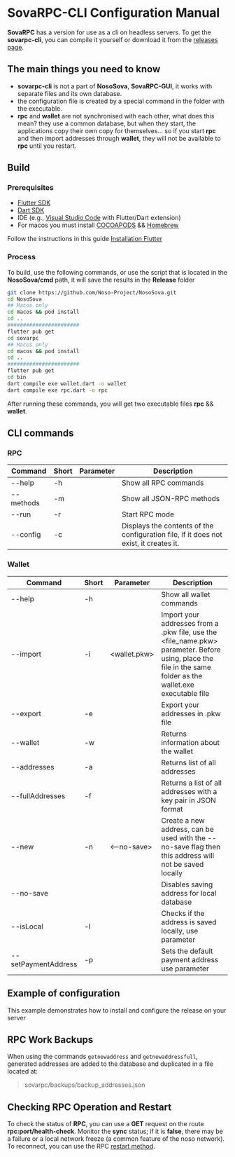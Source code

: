 # SovaRPC-CLI Configuration Manual

**SovaRPC** has a version for use as a cli on headless servers. To get the **sovarpc-cli**, you can compile it yourself or download it from the [releases page](https://github.com/Noso-Project/NosoSova/releases).

## The main things you need to know

- **sovarpc-cli** is not a part of **NosoSova**, **SovaRPC-GUI**, it works with separate files and its own database.
- the configuration file is created by a special command in the folder with the executable.
- **rpc** and **wallet** are not synchronised with each other, what does this mean? they use a common database, but when they start, the applications copy their own copy for themselves... so if you start **rpc** and then import addresses through **wallet**, they will not be available to **rpc** until you restart.

## Build

### Prerequisites

- [Flutter SDK](https://flutter.dev/docs/get-started/install)
- [Dart SDK](https://dart.dev/get-dart)
- IDE (e.g., [Visual Studio Code](https://code.visualstudio.com/) with Flutter/Dart extension)
- For macos you must install [COCOAPODS](https://cocoapods.org/) && [Homebrew](https://brew.sh/)

Follow the instructions in this guide [Installation Flutter](https://docs.flutter.dev/get-started/install/windows)

### Process
To build, use the following commands, or use the script that is located in the **NosoSova/cmd** path, it will save the results in the **Release** folder

```bash
git clone https://github.com/Noso-Project/NosoSova.git
cd NosoSova
## Macos only
cd macos && pod install
cd ..
#######################
flutter pub get
cd sovarpc
## Macos only
cd macos && pod install
cd ..
#######################
flutter pub get
cd bin
dart compile exe wallet.dart -o wallet
dart compile exe rpc.dart -o rpc
```

After running these commands, you will get two executable files **rpc** && **wallet**.

## CLI commands
### RPC
| Command    | Short | Parameter | Description                                                                          |
|------------|-------|-----------|--------------------------------------------------------------------------------------|
| --help     | -h    |           | Show all RPC commands                                                                |
| --methods  | -m    |           | Show all JSON-RPC methods                                                            |
| --run      | -r    |           | Start RPC mode                                                                       |
| --config   | -c    |           | Displays the contents of the configuration file, if it does not exist, it creates it. |


### Wallet
| Command | Short | Parameter          | Description                                                                                                  |
|---------|-------|--------------------|--------------------------------------------------------------------------------------------------------------|
| --help  | -h    |                    | Show all wallet commands                                                                                     |
| --import| -i    | <wallet.pkw>       | Import your addresses from a .pkw file, use the <file_name.pkw> parameter. Before using, place the file in the same folder as the wallet.exe executable file |
| --export| -e    |                    | Export your addresses in .pkw file                                                                           |
| --wallet| -w    |                    | Returns information about the wallet                                                                         |
| --addresses| -a |                    | Returns list of all addresses                                                                                |
| --fullAddresses| -f |                | Returns a list of all addresses with a key pair in JSON format                                               |
| --new  | -n    | <--no-save>        | Create a new address, can be used with the --no-save flag then this address will not be saved locally        |
| --no-save|       |                   | Disables saving address for local database                                                                   |
| --isLocal| -l   | <hash>             | Checks if the address is saved locally, use <hash> parameter                                                 |
| --setPaymentAddress| -p | <hash>     | Sets the default payment address use <hash> parameter                                                        |


## Example of configuration

This example demonstrates how to install and configure the release on your server



## RPC Work Backups

When using the commands `getnewaddress` and `getnewaddressfull`, generated addresses are added to the database and duplicated in a file located at:

> sovarpc/backups/backup_addresses.json

## Checking RPC Operation and Restart

To check the status of **RPC**, you can use a **GET** request on the route **rpc:port/health-check**. Monitor the **sync** status; if it is **false**, there may be a failure or a local network freeze (a common feature of the noso network). To reconnect, you can use the RPC [restart method](https://github.com/Noso-Project/NosoSova/blob/v0.4.6/sovarpc/doc/rpc_methods.md#restart).
